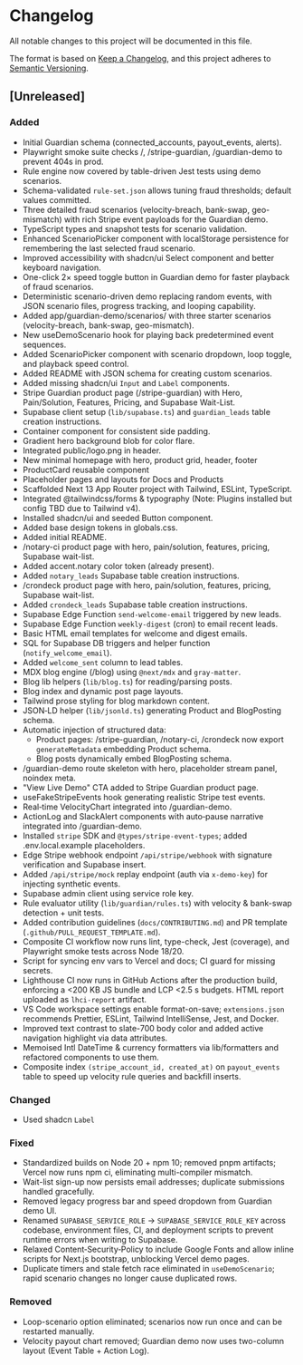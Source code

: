 # Changelog

All notable changes to this project will be documented in this file.

The format is based on [Keep a Changelog](https://keepachangelog.com/en/1.0.0/),
and this project adheres to [Semantic Versioning](https://semver.org/spec/v2.0.0.html).

## [Unreleased]

### Added

- Initial Guardian schema (connected_accounts, payout_events, alerts).
- Playwright smoke suite checks /, /stripe-guardian, /guardian-demo to prevent 404s in prod.
- Rule engine now covered by table-driven Jest tests using demo scenarios.
- Schema-validated `rule-set.json` allows tuning fraud thresholds; default values committed.
- Three detailed fraud scenarios (velocity-breach, bank-swap, geo-mismatch) with rich Stripe event payloads for the Guardian demo.
- TypeScript types and snapshot tests for scenario validation.
- Enhanced ScenarioPicker component with localStorage persistence for remembering the last selected fraud scenario.
- Improved accessibility with shadcn/ui Select component and better keyboard navigation.
- One-click 2× speed toggle button in Guardian demo for faster playback of fraud scenarios.
- Deterministic scenario-driven demo replacing random events, with JSON scenario files, progress tracking, and looping capability.
- Added app/guardian-demo/scenarios/ with three starter scenarios (velocity-breach, bank-swap, geo-mismatch).
- New useDemoScenario hook for playing back predetermined event sequences.
- Added ScenarioPicker component with scenario dropdown, loop toggle, and playback speed control.
- Added README with JSON schema for creating custom scenarios.
- Added missing shadcn/ui `Input` and `Label` components.
- Stripe Guardian product page (/stripe-guardian) with Hero, Pain/Solution, Features, Pricing, and Supabase Wait-List.
- Supabase client setup (`lib/supabase.ts`) and `guardian_leads` table creation instructions.
- Container component for consistent side padding.
- Gradient hero background blob for color flare.
- Integrated public/logo.png in header.
- New minimal homepage with hero, product grid, header, footer
- ProductCard reusable component
- Placeholder pages and layouts for Docs and Products
- Scaffolded Next 13 App Router project with Tailwind, ESLint, TypeScript.
- Integrated @tailwindcss/forms & typography (Note: Plugins installed but config TBD due to Tailwind v4).
- Installed shadcn/ui and seeded Button component.
- Added base design tokens in globals.css.
- Added initial README.
- /notary-ci product page with hero, pain/solution, features, pricing, Supabase wait-list.
- Added accent.notary color token (already present).
- Added `notary_leads` Supabase table creation instructions.
- /crondeck product page with hero, pain/solution, features, pricing, Supabase wait-list.
- Added `crondeck_leads` Supabase table creation instructions.
- Supabase Edge Function `send-welcome-email` triggered by new leads.
- Supabase Edge Function `weekly-digest` (cron) to email recent leads.
- Basic HTML email templates for welcome and digest emails.
- SQL for Supabase DB triggers and helper function (`notify_welcome_email`).
- Added `welcome_sent` column to lead tables.
- MDX blog engine (/blog) using `@next/mdx` and `gray-matter`.
- Blog lib helpers (`lib/blog.ts`) for reading/parsing posts.
- Blog index and dynamic post page layouts.
- Tailwind prose styling for blog markdown content.
- JSON‑LD helper (`lib/jsonld.ts`) generating Product and BlogPosting schema.
- Automatic injection of structured data:
  - Product pages: /stripe-guardian, /notary-ci, /crondeck now export `generateMetadata` embedding Product schema.
  - Blog posts dynamically embed BlogPosting schema.
- /guardian-demo route skeleton with hero, placeholder stream panel, noindex meta.
- "View Live Demo" CTA added to Stripe Guardian product page.
- useFakeStripeEvents hook generating realistic Stripe test events.
- Real‑time VelocityChart integrated into /guardian-demo.
- ActionLog and SlackAlert components with auto‑pause narrative integrated into /guardian-demo.
- Installed `stripe` SDK and `@types/stripe-event-types`; added .env.local.example placeholders.
- Edge Stripe webhook endpoint `/api/stripe/webhook` with signature verification and Supabase insert.
- Added `/api/stripe/mock` replay endpoint (auth via `x-demo-key`) for injecting synthetic events.
- Supabase admin client using service role key.
- Rule evaluator utility (`lib/guardian/rules.ts`) with velocity & bank-swap detection + unit tests.
- Added contribution guidelines (`docs/CONTRIBUTING.md`) and PR template (`.github/PULL_REQUEST_TEMPLATE.md`).
- Composite CI workflow now runs lint, type-check, Jest (coverage), and Playwright smoke tests across Node 18/20.
- Script for syncing env vars to Vercel and docs; CI guard for missing secrets.
- Lighthouse CI now runs in GitHub Actions after the production build, enforcing a <200 KB JS bundle and LCP <2.5 s budgets. HTML report uploaded as `lhci-report` artifact.
- VS Code workspace settings enable format-on-save; `extensions.json` recommends Prettier, ESLint, Tailwind IntelliSense, Jest, and Docker.
- Improved text contrast to slate-700 body color and added active navigation highlight via data attributes.
- Memoised Intl DateTime & currency formatters via lib/formatters and refactored components to use them.
- Composite index `(stripe_account_id, created_at)` on `payout_events` table to speed up velocity rule queries and backfill inserts.

### Changed

- Used shadcn `Label`

### Fixed

- Standardized builds on Node 20 + npm 10; removed pnpm artifacts; Vercel now runs npm ci, eliminating multi-compiler mismatch.
- Wait-list sign-up now persists email addresses; duplicate submissions handled gracefully.
- Removed legacy progress bar and speed dropdown from Guardian demo UI.
- Renamed `SUPABASE_SERVICE_ROLE` → `SUPABASE_SERVICE_ROLE_KEY` across codebase, environment files, CI, and deployment scripts to prevent runtime errors when writing to Supabase.
- Relaxed Content‑Security‑Policy to include Google Fonts and allow inline scripts for Next.js bootstrap, unblocking Vercel demo pages.
- Duplicate timers and stale fetch race eliminated in `useDemoScenario`; rapid scenario changes no longer cause duplicated rows.

### Removed

- Loop-scenario option eliminated; scenarios now run once and can be restarted manually.
- Velocity payout chart removed; Guardian demo now uses two-column layout (Event Table + Action Log).
